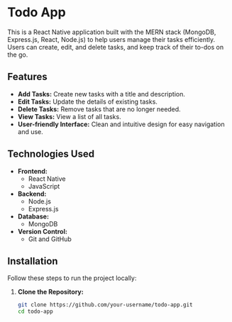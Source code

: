 # Todo App

This is a React Native application built with the MERN stack (MongoDB, Express.js, React, Node.js) to help users manage their tasks efficiently. Users can create, edit, and delete tasks, and keep track of their to-dos on the go.

## Features

- **Add Tasks:** Create new tasks with a title and description.
- **Edit Tasks:** Update the details of existing tasks.
- **Delete Tasks:** Remove tasks that are no longer needed.
- **View Tasks:** View a list of all tasks.
- **User-friendly Interface:** Clean and intuitive design for easy navigation and use.

## Technologies Used

- **Frontend:**
  - React Native
  - JavaScript
- **Backend:**
  - Node.js
  - Express.js
- **Database:**
  - MongoDB
- **Version Control:**
  - Git and GitHub

## Installation

Follow these steps to run the project locally:

1. **Clone the Repository:**
   ```sh
   git clone https://github.com/your-username/todo-app.git
   cd todo-app



